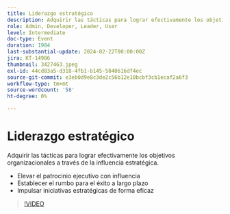 ```yaml
---
title: Liderazgo estratégico
description: Adquirir las tácticas para lograr efectivamente los objetivos organizacionales a través de la influencia estratégica.- Elevar el patrocinio ejecutivo con influencia- Fijando el rumbo para el éxito a largo plazo- Impulsar con eficacia iniciativas estratégicas
role: Admin, Developer, Leader, User
level: Intermediate
doc-type: Event
duration: 1984
last-substantial-update: 2024-02-22T00:00:00Z
jira: KT-14986
thumbnail: 3427463.jpeg
exl-id: 44cd83a5-d318-4fb1-b145-5840616df4ec
source-git-commit: e3eb0d9e8c3de2c56b12e10bcbf3cb1ecaf2a6f3
workflow-type: tm+mt
source-wordcount: '58'
ht-degree: 0%

---
```


# Liderazgo estratégico

Adquirir las tácticas para lograr efectivamente los objetivos organizacionales a través de la influencia estratégica.

- Elevar el patrocinio ejecutivo con influencia
- Establecer el rumbo para el éxito a largo plazo
- Impulsar iniciativas estratégicas de forma eficaz

>[!VIDEO](https://video.tv.adobe.com/v/3456786/?learn=on&captions=spa)
